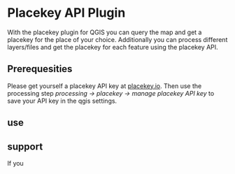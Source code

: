 # Placekey API Plugin
With the placekey plugin for QGIS you can query the map and get a placekey for the place of your choice. Additionally you can process different layers/files and get the placekey for each feature using the placekey API.

## Prerequesities
Please get yourself a placekey API key at <a href="https://www.placekey.io/">placekey.io</a>. Then use the processing step <i>processing -> placekey -> manage placekey API key</i> to save your API key in the qgis settings.

## use

## support
If you 